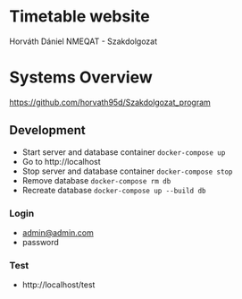 # Timetable website

Horváth Dániel NMEQAT - Szakdolgozat

# Systems Overview
https://github.com/horvath95d/Szakdolgozat_program

## Development
* Start server and database container `docker-compose up`
* Go to http://localhost
* Stop server and database container `docker-compose stop`
* Remove database `docker-compose rm db`
* Recreate database `docker-compose up --build db`

### Login
* admin@admin.com
* password

### Test
* http://localhost/test